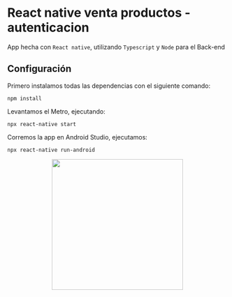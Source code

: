 # React native venta productos - autenticacion

App hecha con `React native`, utilizando `Typescript` y `Node` para el Back-end

## Configuración

Primero instalamos todas las dependencias con el siguiente comando:
``` 
npm install
```

Levantamos el Metro, ejecutando:
```
npx react-native start
```

Corremos la app en Android Studio, ejecutamos:
```
npx react-native run-android
```
<p align="center">
  <img src="https://user-images.githubusercontent.com/65865555/129454395-2d51668e-5498-485a-98e1-3b8bb2346b36.gif" width="300">
</p>
